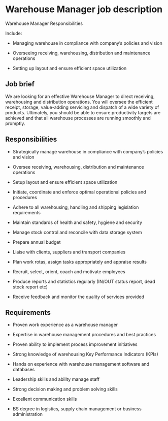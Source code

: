# Warehouse Manager job description
Warehouse Manager Responsibilities

Include:

* Managing warehouse in compliance with company’s policies and vision

* Overseeing receiving, warehousing, distribution and maintenance operations

* Setting up layout and ensure efficient space utilization


## Job brief

We are looking for an effective Warehouse Manager to direct receiving, warehousing and distribution operations. You will oversee the efficient receipt, storage, value-adding servicing and dispatch of a wide variety of products.
Ultimately, you should be able to ensure productivity targets are achieved and that all warehouse processes are running smoothly and promptly.


## Responsibilities

* Strategically manage warehouse in compliance with company’s policies and vision

* Oversee receiving, warehousing, distribution and maintenance operations

* Setup layout and ensure efficient space utilization

* Initiate, coordinate and enforce optimal operational policies and procedures

* Adhere to all warehousing, handling and shipping legislation requirements

* Maintain standards of health and safety, hygiene and security

* Manage stock control and reconcile with data storage system

* Prepare annual budget

* Liaise with clients, suppliers and transport companies

* Plan work rotas, assign tasks appropriately and appraise results

* Recruit, select, orient, coach and motivate employees

* Produce reports and statistics regularly (IN/OUT status report, dead stock report etc)

* Receive feedback and monitor the quality of services provided


## Requirements

* Proven work experience as a warehouse manager

* Expertise in warehouse management procedures and best practices

* Proven ability to implement process improvement initiatives

* Strong knowledge of warehousing Key Performance Indicators (KPIs)

* Hands on experience with warehouse management software and databases

* Leadership skills and ability manage staff

* Strong decision making and problem solving skills

* Excellent communication skills

* BS degree in logistics, supply chain management or business administration
